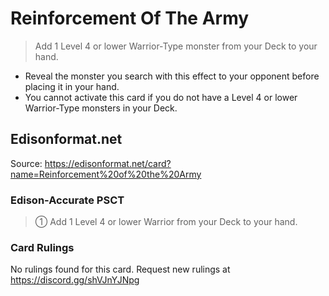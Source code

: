 # Reinforcement Of The Army

> Add 1 Level 4 or lower Warrior-Type monster from your Deck to your hand.

*   Reveal the monster you search with this effect to your opponent before placing it in your hand.
*   You cannot activate this card if you do not have a Level 4 or lower Warrior-Type monsters in your Deck.

## Edisonformat.net

Source: https://edisonformat.net/card?name=Reinforcement%20of%20the%20Army

### Edison-Accurate PSCT

> ① Add 1 Level 4 or lower Warrior from your Deck to your hand.

### Card Rulings

No rulings found for this card. Request new rulings at https://discord.gg/shVJnYJNpg
            